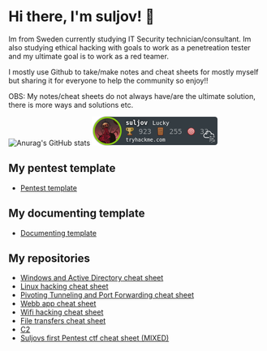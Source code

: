 # Hi there, I'm suljov! 👋
Im from Sweden currently studying IT Security technician/consultant.
Im also studying ethical hacking with goals to work as a penetreation tester and my ultimate goal is to work as a red teamer. 

I mostly use Github to take/make notes and cheat sheets for mostly myself but sharing it for everyone to help the community so enjoy!! 

OBS: My notes/cheat sheets do not always have/are the ultimate solution, there is more ways and solutions etc. 

![Anurag's GitHub stats](https://github-readme-stats.vercel.app/api?username=suljov&show_icons=true&theme=dracula)
[![tryhackme stats](https://raw.githubusercontent.com/suljov/suljov/master/assets/thm_propic.png)](https://tryhackme.com/p/suljov)


## My pentest template
* [Pentest template](https://github.com/suljov/suljov/blob/main/pentest-template.ctb)

## My documenting template
* [Documenting template]([https://github.com/suljov/suljov/blob/main/pentest-template.ctb](https://github.com/suljov/suljov/blob/main/documenting-template.ctb))

## My repositories 
* [Windows and Active Directory cheat sheet](https://github.com/suljov/Windwos-and-Active-Directory)
* [Linux hacking cheat sheet](https://github.com/suljov/Hacking-linux)
* [Pivoting Tunneling and Port Forwarding cheat sheet](https://github.com/suljov/Pivoting-Tunneling-and-Port-Forwarding)
* [Webb app cheat sheet](https://github.com/suljov/Webb-app)
* [Wifi hacking cheat sheet](https://github.com/suljov/Wifi-hacking)
* [File transfers cheat sheet](https://github.com/suljov/File-Transfers)
* [C2](https://github.com/suljov/C2)
* [Suljovs first Pentest ctf cheat sheet (MIXED)](https://github.com/suljov/suljov-Pentest-ctf-cheat-sheet)
